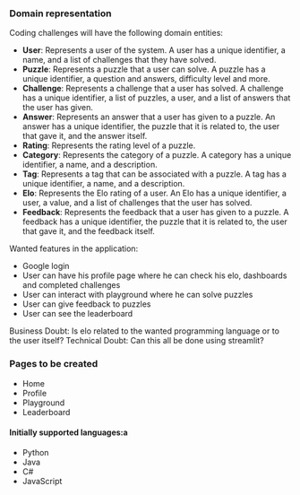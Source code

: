 ### Domain representation

Coding challenges will have the following domain entities:

- **User**: Represents a user of the system. A user has a unique identifier, a name, and a list of challenges that they have solved.
- **Puzzle**: Represents a puzzle that a user can solve. A puzzle has a unique identifier, a question and answers, difficulty level and more.
- **Challenge**: Represents a challenge that a user has solved. A challenge has a unique identifier, a list of puzzles, a user, and a list of answers that the user has given.
- **Answer**: Represents an answer that a user has given to a puzzle. An answer has a unique identifier, the puzzle that it is related to, the user that gave it, and the answer itself.
- **Rating**: Represents the rating level of a puzzle.
- **Category**: Represents the category of a puzzle. A category has a unique identifier, a name, and a description.
- **Tag**: Represents a tag that can be associated with a puzzle. A tag has a unique identifier, a name, and a description.
- **Elo**: Represents the Elo rating of a user. An Elo has a unique identifier, a user, a value, and a list of challenges that the user has solved.
- **Feedback**: Represents the feedback that a user has given to a puzzle. A feedback has a unique identifier, the puzzle that it is related to, the user that gave it, and the feedback itself.

Wanted features in the application:
- Google login
- User can have his profile page where he can check his elo, dashboards and completed challenges 
- User can interact with playground where he can solve puzzles
- User can give feedback to puzzles
- User can see the leaderboard

Business Doubt: Is elo related to the wanted programming language or to the user itself?
Technical Doubt: Can this all be done using streamlit?

### Pages to be created
- Home
- Profile
- Playground
- Leaderboard

#### Initially supported languages:a
- Python
- Java
- C#
- JavaScript